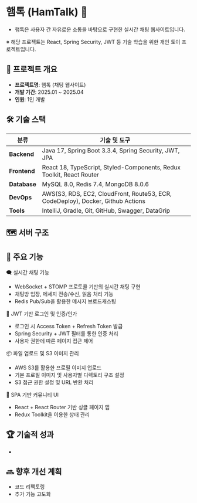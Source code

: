 # 햄톡 (HamTalk) 🐹
- 햄톡은 사용자 간 자유로운 소통을 바탕으로 구현한 실시간 채팅 웹사이트입니다.
  
※ 해당 프로젝트는 React, Spring Security, JWT 등 기술 학습을 위한 개인 토이 프로젝트입니다.

## 📌 프로젝트 개요
- **프로젝트명**: 햄톡 (채팅 웹사이트)
- **개발 기간**: 2025.01 ~ 2025.04 
- **인원**: 1인 개발

## 🛠 기술 스택

| **분류**       | **기술 및 도구**                                                                 |
|----------------|----------------------------------------------------------------------------------|
| **Backend**    | 	Java 17, Spring Boot 3.3.4, Spring Security, JWT, JPA                           |
| **Frontend**   |  React 18, TypeScript, Styled-Components, Redux Toolkit, React Router            |
| **Database**   |  MySQL 8.0, Redis 7.4, MongoDB 8.0.6                                             |
| **DevOps**     |  AWS(S3, RDS, EC2, CloudFront, Route53, ECR, CodeDeploy), Docker, Github Actions |
| **Tools**      |  IntelliJ, Gradle, Git, GitHub, Swagger, DataGrip                                |

## 🗺️ 서버 구조



## 🚀 주요 기능
🗨️ 실시간 채팅 기능
  - WebSocket + STOMP 프로토콜 기반의 실시간 채팅 구현
  - 채팅방 입장, 메세지 전송/수신, 읽음 처리 기능
  - Redis Pub/Sub을 활용한 메시지 브로드캐스팅
    
🔐 JWT 기반 로그인 및 인증/인가
  - 로그인 시 Access Token + Refresh Token 발급
  - Spring Security + JWT 필터를 통한 인증 처리
  - 사용자 권한에 따른 페이지 접근 제어
    
📦 파일 업로드 및 S3 이미지 관리
  - AWS S3를 활용한 프로필 이미지 업로드
  - 기본 프로필 이미지 및 사용자별 디렉토리 구조 설정
  - S3 접근 권한 설정 및 URL 반환 처리
    
💬 SPA 기반 커뮤니티 UI
  - React + React Router 기반 싱글 페이지 앱
  - Redux Toolkit을 이용한 상태 관리


## 🏆 기술적 성과
-

## 🔜 향후 개선 계획
- 코드 리팩토링
- 추가 기능 고도화





